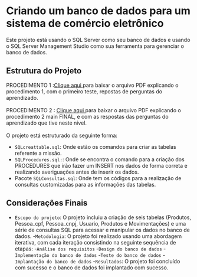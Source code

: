 # Criando um banco de dados para um sistema de comércio eletrônico

Este projeto está usando o SQL Server como seu banco de dados e usando o SQL Server Management Studio como sua ferramenta para gerenciar o banco de dados.
 
## Estrutura do Projeto
PROCEDIMENTO 1 :[Clique aqui ](PDFs/Procedimento1.pdf)para baixar o arquivo PDF explicando o procedimento 1, com o primeiro teste, repostas de perguntas do aprendizado.<br><br>
PROCEDIMENTO 2 : [Clique aqui ](PDFs/Procedimento2.pdf)para baixar o arquivo PDF explicando o procedimento 2 main FINAL, e com as respostas das perguntas do aprendizado que tive neste nivel.<br><br>
O projeto está estruturado da seguinte forma:<br>

- `SQLcreattable.sql`: Onde estão os comandos para criar as tabelas referente a missão.
- `SQLProcedures.sql:`: Onde se encontra o comando para a criação dos PROCEDURES que irão fazer um INSERT nos dados de forma correta e realizando averiguações antes de inserir os dados.
- Pacote `SQLConsultas.sql`: Onde tem os códigos para a realização de consultas customizadas para as informações das tabelas.
  
## Considerações Finais

- `Escopo do projeto`: O projeto incluiu a criação de seis tabelas (Produtos, Pessoa_cpf, Pessoa_cnpj, Usuario, Produtos e Movimentações) e uma série de consultas SQL para acessar e manipular os dados no banco de dados.
-`Metodologia`: O projeto foi realizado usando uma abordagem iterativa, com cada iteração consistindo na seguinte sequência de etapas:
    -`Análise dos requisitos`
    -`Design do banco de dados`
    -`Implementação do banco de dados`
    -`Teste do banco de dados`
    -`Implantação do banco de dados`
-`Resultados`: O projeto foi concluído com sucesso e o banco de dados foi implantado com sucesso.
